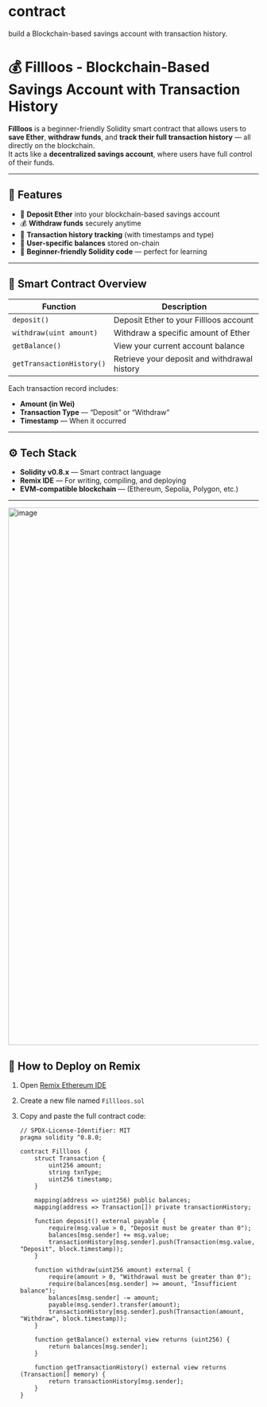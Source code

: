 # contract
build a Blockchain-based savings account with transaction history.
# 💰 Fillloos - Blockchain-Based Savings Account with Transaction History

**Fillloos** is a beginner-friendly Solidity smart contract that allows users to **save Ether**, **withdraw funds**, and **track their full transaction history** — all directly on the blockchain.  
It acts like a **decentralized savings account**, where users have full control of their funds.

---

## 🧩 Features

- 💸 **Deposit Ether** into your blockchain-based savings account  
- 💰 **Withdraw funds** securely anytime  
- 🧾 **Transaction history tracking** (with timestamps and type)  
- 🔐 **User-specific balances** stored on-chain  
- 🧠 **Beginner-friendly Solidity code** — perfect for learning  

---

## 🧠 Smart Contract Overview

| Function | Description |
|-----------|--------------|
| `deposit()` | Deposit Ether to your Fillloos account |
| `withdraw(uint amount)` | Withdraw a specific amount of Ether |
| `getBalance()` | View your current account balance |
| `getTransactionHistory()` | Retrieve your deposit and withdrawal history |

Each transaction record includes:
- **Amount (in Wei)**
- **Transaction Type** — “Deposit” or “Withdraw”
- **Timestamp** — When it occurred

---

## ⚙️ Tech Stack

- **Solidity v0.8.x** — Smart contract language  
- **Remix IDE** — For writing, compiling, and deploying  
- **EVM-compatible blockchain** — (Ethereum, Sepolia, Polygon, etc.)

---

<img width="1920" height="1080" alt="image" src="https://github.com/user-attachments/assets/6a7f4685-632c-4f48-93fe-a84ec500f3b9" />


## 🚀 How to Deploy on Remix

1. Open [Remix Ethereum IDE](https://remix.ethereum.org)
2. Create a new file named `Fillloos.sol`
3. Copy and paste the full contract code:

   ```solidity
   // SPDX-License-Identifier: MIT
   pragma solidity ^0.8.0;

   contract Fillloos {
       struct Transaction {
           uint256 amount;
           string txnType;
           uint256 timestamp;
       }

       mapping(address => uint256) public balances;
       mapping(address => Transaction[]) private transactionHistory;

       function deposit() external payable {
           require(msg.value > 0, "Deposit must be greater than 0");
           balances[msg.sender] += msg.value;
           transactionHistory[msg.sender].push(Transaction(msg.value, "Deposit", block.timestamp));
       }

       function withdraw(uint256 amount) external {
           require(amount > 0, "Withdrawal must be greater than 0");
           require(balances[msg.sender] >= amount, "Insufficient balance");
           balances[msg.sender] -= amount;
           payable(msg.sender).transfer(amount);
           transactionHistory[msg.sender].push(Transaction(amount, "Withdraw", block.timestamp));
       }

       function getBalance() external view returns (uint256) {
           return balances[msg.sender];
       }

       function getTransactionHistory() external view returns (Transaction[] memory) {
           return transactionHistory[msg.sender];
       }
   }
